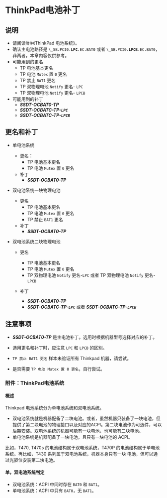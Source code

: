 # ThinkPad电池补丁

## 说明

- 请阅读`附件`《ThinkPad 电池系统》。
- 确认主电池路径是 `\_SB.PCI0.`**`LPC`**`.EC.BAT0` 或者 `\_SB.PCI0.`**`LPCB`**`.EC.BAT0`，非两者，本章内容仅供参考。
- 可能用到的更名
  - TP 电池基本更名
  - TP 电池 `Mutex` 置 `0` 更名
  - TP 禁止 `BAT1` 更名
  - TP 双物理电池 `Notify` 更名- `LPC`
  - TP 双物理电池 `Notify` 更名- `LPCB`
- 可能用到的补丁
  - ***SSDT-OCBAT0-TP***
  - ***SSDT-OCBATC-TP-`LPC`***
  - ***SSDT-OCBATC-TP-`LPCB`***

## 更名和补丁

- 单电池系统

  - 更名：
    - TP 电池基本更名
    - TP 电池 `Mutex` 置 `0` 更名
  - 补丁
    - ***SSDT-OCBAT0-TP***
- 双电池系统一块物理电池

  - 更名
    - TP 电池基本更名
    - TP 电池 `Mutex` 置 `0` 更名
    - TP 禁止 `BAT1` 更名
  - 补丁
    - ***SSDT-OCBAT0-TP***
- 双电池系统二块物理电池

  - 更名
    - TP 电池基本更名
    - TP 电池 `Mutex` 置 `0` 更名
    - TP 双物理电池 `Notify` 更名-`LPC` 或者 TP 双物理电池 `Notify` 更名-`LPCB`
  - 补丁

    - ***SSDT-OCBAT0-TP***
    - ***SSDT-OCBATC-TP-`LPC`*** 或者 ***SSDT-OCBATC-TP-`LPCB`***

## 注意事项

- ***SSDT-OCBAT0-TP*** 是主电池补丁。选用时根据机器型号选择对应的补丁。

- 选用更名和补丁时，应注意 `LPC` 和 `LPCB` 的区别。

- `TP 禁止 BAT1 更名` 样本未验证所有 Thinkpad 机器，请尝试。

- 是否需要 `TP 电池 Mutex 置 0 更名`，自行尝试。

### 附件：ThinkPad电池系统

#### 概述

Thinkpad 电池系统分为单电池系统和双电池系统。

- 双电池系统就是机器配备了二块电池。或者，虽然机器只装备了一块电池，但提供了第二块电池的物理接口以及对应的ACPI。第二块电池作为可选件，可以后期安装。双电池系统的机器可能有一块电池，也可能有二块电池。
- 单电池系统是机器配备了一块电池，且只有一块电池的 ACPI。

比如，T470, T470s 的电池结构属于双电池系统，T470P 的电池结构属于单电池系统。再比如，T430 系列属于双电池系统，机器本身只有一块 电池，但可以通过光驱位安装第二块电池。

#### 单，双电池系统判定

- 双电池系统：ACPI 中同时存在 `BAT0` 和 `BAT1`。
- 单电池系统：ACPI 中只有 `BAT0`，无 `BAT1`。
